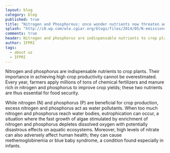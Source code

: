 ```yaml
---
layout: blog
category: blog
published: true
title: "Nitrogen and Phosphorous: once wonder nutrients now threaten aquatic ecosystems"
splash: "http://i0.wp.com/wle.cgiar.org/blogs/files/2014/05/N-emissions-2050.png?resize=538%2C228"
comments: true
header: Nitrogen and phosphorus are indispensable nutrients to crop plants.
author: IFPRI
tags:
  - about us
  - IFPRI
---
```


Nitrogen and phosphorus are indispensable nutrients to crop plants. Their importance in achieving high crop productivity cannot be overestimated. Every year, farmers apply millions of tons of chemical fertilizers and manure rich in nitrogen and phosphorus to improve crop yields; these two nutrients are thus essential for food security.

While nitrogen (N) and phosphorus (P) are beneficial for crop production, excess nitrogen and phosphorus act as water pollutants. When too much nitrogen and phosphorus reach water bodies, eutrophication can occur, a situation where the fast growth of algae stimulated by enrichment of nitrogen and phosphorus depletes dissolved oxygen with potentially disastrous effects on aquatic ecosystems. Moreover, high levels of nitrate can also adversely affect human health; they can cause methemoglobinemia or blue baby syndrome, a condition found especially in infants.
